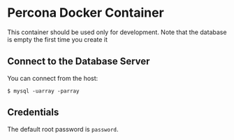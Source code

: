 # Percona Docker Container

This container should be used only for development.
Note that the database is empty the first time you create it

## Connect to the Database Server

You can connect from the host:
```
$ mysql -uarray -parray
```

## Credentials

The default root password is `password`.
